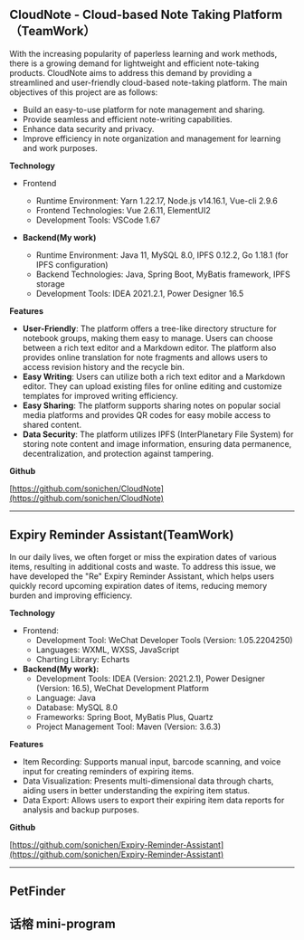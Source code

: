 ## **CloudNote - Cloud-based Note Taking Platform（TeamWork）**

With the increasing popularity of paperless learning and work methods, there is a growing demand for lightweight and efficient note-taking products. CloudNote aims to address this demand by providing a streamlined and user-friendly cloud-based note-taking platform. The main objectives of this project are as follows:

- Build an easy-to-use platform for note management and sharing.
- Provide seamless and efficient note-writing capabilities.
- Enhance data security and privacy.
- Improve efficiency in note organization and management for learning and work purposes.

**Technology**

- Frontend
  - Runtime Environment: Yarn 1.22.17, Node.js v14.16.1, Vue-cli 2.9.6
  - Frontend Technologies: Vue 2.6.11, ElementUI2
  - Development Tools: VSCode 1.67

- **Backend(My work)**
  - Runtime Environment: Java 11, MySQL 8.0, IPFS 0.12.2, Go 1.18.1 (for IPFS configuration)
  - Backend Technologies: Java, Spring Boot, MyBatis framework, IPFS storage
  - Development Tools: IDEA 2021.2.1, Power Designer 16.5

**Features**

- **User-Friendly**: The platform offers a tree-like directory structure for notebook groups, making them easy to manage. Users can choose between a rich text editor and a Markdown editor. The platform also provides online translation for note fragments and allows users to access revision history and the recycle bin.
- **Easy Writing**: Users can utilize both a rich text editor and a Markdown editor. They can upload existing files for online editing and customize templates for improved writing efficiency.
- **Easy Sharing**: The platform supports sharing notes on popular social media platforms and provides QR codes for easy mobile access to shared content.
- **Data Security**: The platform utilizes IPFS (InterPlanetary File System) for storing note content and image information, ensuring data permanence, decentralization, and protection against tampering.

**Github**

[https://github.com/sonichen/CloudNote](https://github.com/sonichen/CloudNote)

<hr>

## **Expiry Reminder Assistant(TeamWork)**

In our daily lives, we often forget or miss the expiration dates of various items, resulting in additional costs and waste. To address this issue, we have developed the "Re" Expiry Reminder Assistant, which helps users quickly record upcoming expiration dates of items, reducing memory burden and improving efficiency.

**Technology**

- Frontend:
  - Development Tool: WeChat Developer Tools (Version: 1.05.2204250)
  - Languages: WXML, WXSS, JavaScript
  - Charting Library: Echarts
- **Backend(My work):**
  - Development Tools: IDEA (Version: 2021.2.1), Power Designer (Version: 16.5), WeChat Development Platform
  - Language: Java
  - Database: MySQL 8.0
  - Frameworks: Spring Boot, MyBatis Plus, Quartz
  - Project Management Tool: Maven (Version: 3.6.3)

**Features**

- Item Recording: Supports manual input, barcode scanning, and voice input for creating reminders of expiring items.
- Data Visualization: Presents multi-dimensional data through charts, aiding users in better understanding the expiring item status.
- Data Export: Allows users to export their expiring item data reports for analysis and backup purposes.

**Github**

[https://github.com/sonichen/Expiry-Reminder-Assistant](https://github.com/sonichen/Expiry-Reminder-Assistant)

<hr>

## **PetFinder**

## **话榕 mini-program**

